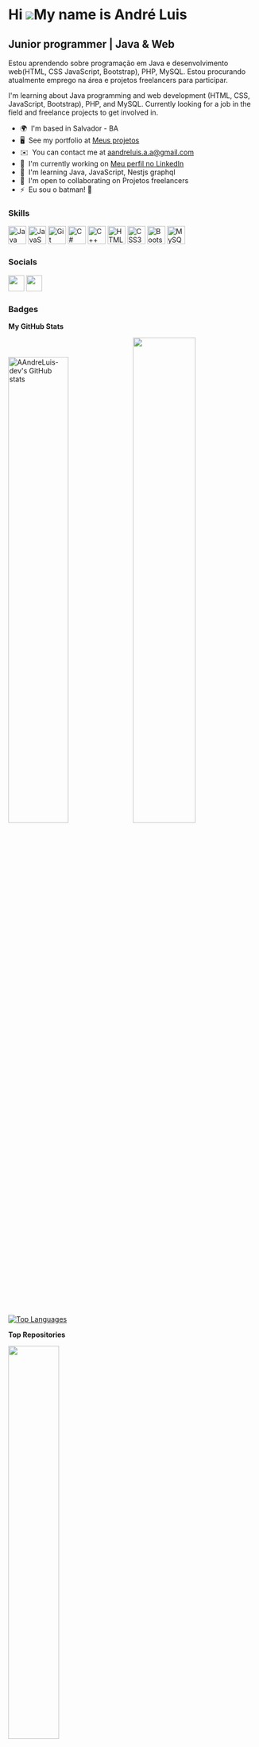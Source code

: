 Hi ![](https://user-images.githubusercontent.com/18350557/176309783-0785949b-9127-417c-8b55-ab5a4333674e.gif)My name is André Luis
==================================================================================================================================

Junior programmer | Java & Web
------------------------------

Estou aprendendo sobre programação em Java e desenvolvimento web(HTML, CSS JavaScript, Bootstrap), PHP, MySQL. Estou procurando atualmente emprego na área e projetos freelancers para participar.

 I'm learning about Java programming and web development (HTML, CSS, JavaScript, Bootstrap), PHP, and MySQL. Currently looking for a job in the field and freelance projects to get involved in.

* 🌍  I'm based in Salvador - BA
* 🖥️  See my portfolio at [Meus projetos](http://https://github.com/AAndreLuis-dev/Projects)
* ✉️  You can contact me at [aandreluis.a.a@gmail.com](mailto:aandreluis.a.a@gmail.com)
* 🚀  I'm currently working on [Meu perfil no LinkedIn](http://https://www.linkedin.com/in/andreluis-dev/)
* 🧠  I'm learning Java, JavaScript, Nestjs graphql
* 🤝  I'm open to collaborating on Projetos freelancers
* ⚡  Eu sou o batman! 🦇

### Skills


<p align="left">
<a href="https://www.oracle.com/java/" target="_blank" rel="noreferrer"><img src="https://raw.githubusercontent.com/danielcranney/readme-generator/main/public/icons/skills/java-colored.svg" width="36" height="36" alt="Java" /></a>
<a href="https://developer.mozilla.org/en-US/docs/Web/JavaScript" target="_blank" rel="noreferrer"><img src="https://raw.githubusercontent.com/danielcranney/readme-generator/main/public/icons/skills/javascript-colored.svg" width="36" height="36" alt="JavaScript" /></a>
<a href="https://git-scm.com/" target="_blank" rel="noreferrer"><img src="https://raw.githubusercontent.com/danielcranney/readme-generator/main/public/icons/skills/git-colored.svg" width="36" height="36" alt="Git" /></a>
<a href="https://docs.microsoft.com/en-us/dotnet/csharp/" target="_blank" rel="noreferrer"><img src="https://raw.githubusercontent.com/danielcranney/readme-generator/main/public/icons/skills/csharp-colored.svg" width="36" height="36" alt="C#" /></a>
<a href="https://docs.microsoft.com/en-us/cpp/?view=msvc-170" target="_blank" rel="noreferrer"><img src="https://raw.githubusercontent.com/danielcranney/readme-generator/main/public/icons/skills/cplusplus-colored.svg" width="36" height="36" alt="C++" /></a>
<a href="https://developer.mozilla.org/en-US/docs/Glossary/HTML5" target="_blank" rel="noreferrer"><img src="https://raw.githubusercontent.com/danielcranney/readme-generator/main/public/icons/skills/html5-colored.svg" width="36" height="36" alt="HTML5" /></a>
<a href="https://www.w3.org/TR/CSS/#css" target="_blank" rel="noreferrer"><img src="https://raw.githubusercontent.com/danielcranney/readme-generator/main/public/icons/skills/css3-colored.svg" width="36" height="36" alt="CSS3" /></a>
<a href="https://getbootstrap.com/" target="_blank" rel="noreferrer"><img src="https://raw.githubusercontent.com/danielcranney/readme-generator/main/public/icons/skills/bootstrap-colored.svg" width="36" height="36" alt="Bootstrap" /></a>
<a href="https://www.mysql.com/" target="_blank" rel="noreferrer"><img src="https://raw.githubusercontent.com/danielcranney/readme-generator/main/public/icons/skills/mysql-colored.svg" width="36" height="36" alt="MySQL" /></a>
</p>


### Socials

<p align="left"> <a href="https://www.github.com/AAndreLuis-dev" target="_blank" rel="noreferrer"><img src="https://raw.githubusercontent.com/danielcranney/readme-generator/main/public/icons/socials/github.svg" width="32" height="32" /></a> <a href="https://www.linkedin.com/in/AndreLuis-dev" target="_blank" rel="noreferrer"><img src="https://raw.githubusercontent.com/danielcranney/readme-generator/main/public/icons/socials/linkedin.svg" width="32" height="32" /></a></p>

### Badges

<b>My GitHub Stats</b>

<div><a href="http://www.github.com/AAndreLuis-dev"><img src="https://github-readme-stats.vercel.app/api?username=AAndreLuis-dev&show_icons=true&hide=&count_private=true&title_color=0891b2&text_color=ffffff&icon_color=0891b2&bg_color=1c1917&hide_border=true&show_icons=true" alt="AAndreLuis-dev's GitHub stats" width="49%"/></a>
<a href="http://www.github.com/AAndreLuis-dev"><img src="https://github-readme-streak-stats.herokuapp.com/?user=AAndreLuis-dev&stroke=ffffff&background=1c1917&ring=0891b2&fire=0891b2&currStreakNum=ffffff&currStreakLabel=0891b2&sideNums=ffffff&sideLabels=ffffff&dates=ffffff&hide_border=true" width="50%"/></a></div>


<a href="https://github.com/AAndreLuis-dev" align="left"><img src="https://github-readme-stats.vercel.app/api/top-langs/?username=AAndreLuis-dev&langs_count=10&title_color=0891b2&text_color=ffffff&icon_color=0891b2&bg_color=1c1917&hide_border=true&locale=en&custom_title=Top%20%Languages" alt="Top Languages" /></a>

<b>Top Repositories</b>

<div width="100%" align="center"><a href="https://github.com/AAndreLuis-dev/Projects" align="left"><img align="left" width="45%" src="https://github-readme-stats.vercel.app/api/pin/?username=AAndreLuis-dev&repo=Projects&title_color=0891b2&text_color=ffffff&icon_color=0891b2&bg_color=1c1917&hide_border=true&locale=en" /></a></div><br /><br /><br /><br /><br />
